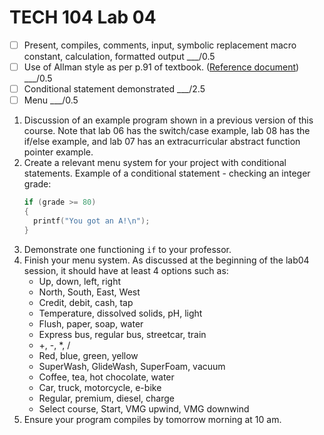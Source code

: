 # TECH 104 Lab 04
- [ ] Present, compiles, comments, input, symbolic replacement macro constant, calculation, formatted output ___/0.5
- [ ] Use of Allman style as per p.91 of textbook. ([Reference document](https://humberital-my.sharepoint.com/:w:/g/personal/mdrk0011_humber_ca/Ee6iBqaMJXtFih6kvjZc_7wBI6vaY4SiIN5vI1bv3Pgc0A?e=u313bQ)) ___/0.5
- [ ] Conditional statement demonstrated ___/2.5
- [ ] Menu ___/0.5

1.  Discussion of an example program shown in a previous version of this course. Note that lab 06 has the switch/case example, lab 08 has the if/else example, and lab 07 has an extracurricular abstract function pointer example.
2.  Create a relevant menu system for your project with conditional statements.
    Example of a conditional statement - checking an integer grade:
    ```c
    if (grade >= 80)
    {
      printf("You got an A!\n");
    }
    ```
3.  Demonstrate one functioning ```if``` to your professor.
4.  Finish your menu system. As discussed at the beginning of the lab04 session, it should have at least 4 options such as:
    - Up, down, left, right
    - North, South, East, West
    - Credit, debit, cash, tap
    - Temperature, dissolved solids, pH, light
    - Flush, paper, soap, water
    - Express bus, regular bus, streetcar, train
    - +, -, *, /
    - Red, blue, green, yellow
    - SuperWash, GlideWash, SuperFoam, vacuum
    - Coffee, tea, hot chocolate, water
    - Car, truck, motorcycle, e-bike
    - Regular, premium, diesel, charge
    - Select course, Start, VMG upwind, VMG downwind
5.  Ensure your program compiles by tomorrow morning at 10 am.
